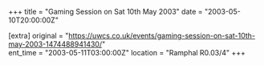 +++
title = "Gaming Session on Sat 10th May 2003"
date = "2003-05-10T20:00:00Z"

[extra]
original = "https://uwcs.co.uk/events/gaming-session-on-sat-10th-may-2003-1474488941430/"    
ent_time = "2003-05-11T03:00:00Z"
location = "Ramphal R0.03/4"
+++



